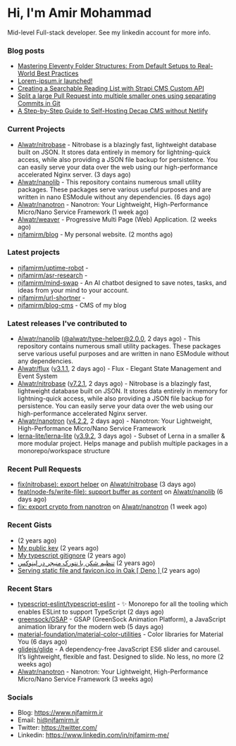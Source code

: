 # Hi, I'm Amir Mohammad

Mid-level Full-stack developer. See my linkedin account for more info.

### Blog posts

- [Mastering Eleventy Folder Structures: From Default Setups to Real-World Best Practices](https://www.njfamirm.ir/en/blog/eleventy-folder-structure-guide/)
- [Lorem-ipsum.ir launched!](https://www.njfamirm.ir/en/blog/lorem-ipsum-ir-launched/)
- [Creating a Searchable Reading List with Strapi CMS Custom API](https://www.njfamirm.ir/en/blog/strapi-custom-api/)
- [Split a large Pull Request into multiple smaller ones using separating Commits in Git](https://www.njfamirm.ir/en/blog/git-separate/)
- [A Step-by-Step Guide to Self-Hosting Decap CMS without Netlify](https://www.njfamirm.ir/en/blog/self-hosting-decap-cms/)


### Current Projects

- [Alwatr/nitrobase](https://github.com/Alwatr/nitrobase) - Nitrobase is a blazingly fast, lightweight database built on JSON. It stores data entirely in memory for lightning-quick access, while also providing a JSON file backup for persistence. You can easily serve your data over the web using our high-performance accelerated Nginx server. (3 days ago)
- [Alwatr/nanolib](https://github.com/Alwatr/nanolib) - This repository contains numerous small utility packages. These packages serve various useful purposes and are written in nano ESModule without any dependencies. (6 days ago)
- [Alwatr/nanotron](https://github.com/Alwatr/nanotron) - Nanotron: Your Lightweight, High-Performance Micro/Nano Service Framework (1 week ago)
- [Alwatr/weaver](https://github.com/Alwatr/weaver) - Progressive Multi Page (Web) Application. (2 weeks ago)
- [njfamirm/blog](https://github.com/njfamirm/blog) - My personal website. (2 months ago)

### Latest projects

- [njfamirm/uptime-robot](https://github.com/njfamirm/uptime-robot) - 
- [njfamirm/asr-research](https://github.com/njfamirm/asr-research) - 
- [njfamirm/mind-swap](https://github.com/njfamirm/mind-swap) - An AI chatbot designed to save notes, tasks, and ideas from your mind to your account.
- [njfamirm/url-shortner](https://github.com/njfamirm/url-shortner) - 
- [njfamirm/blog-cms](https://github.com/njfamirm/blog-cms) - CMS of my blog

### Latest releases I've contributed to

- [Alwatr/nanolib](https://github.com/Alwatr/nanolib) ([@alwatr/type-helper@2.0.0](https://github.com/Alwatr/nanolib/releases/tag/%40alwatr/type-helper%402.0.0), 2 days ago) - This repository contains numerous small utility packages. These packages serve various useful purposes and are written in nano ESModule without any dependencies.
- [Alwatr/flux](https://github.com/Alwatr/flux) ([v3.1.1](https://github.com/Alwatr/flux/releases/tag/v3.1.1), 2 days ago) - Flux - Elegant State Management and Event System
- [Alwatr/nitrobase](https://github.com/Alwatr/nitrobase) ([v7.2.1](https://github.com/Alwatr/nitrobase/releases/tag/v7.2.1), 2 days ago) - Nitrobase is a blazingly fast, lightweight database built on JSON. It stores data entirely in memory for lightning-quick access, while also providing a JSON file backup for persistence. You can easily serve your data over the web using our high-performance accelerated Nginx server.
- [Alwatr/nanotron](https://github.com/Alwatr/nanotron) ([v4.2.2](https://github.com/Alwatr/nanotron/releases/tag/v4.2.2), 2 days ago) - Nanotron: Your Lightweight, High-Performance Micro/Nano Service Framework
- [lerna-lite/lerna-lite](https://github.com/lerna-lite/lerna-lite) ([v3.9.2](https://github.com/lerna-lite/lerna-lite/releases/tag/v3.9.2), 3 days ago) - Subset of Lerna in a smaller &amp; more modular project. Helps manage and publish multiple packages in a monorepo/workspace structure

### Recent Pull Requests

- [fix(nitrobase): export helper](https://github.com/Alwatr/nitrobase/pull/302) on [Alwatr/nitrobase](https://github.com/Alwatr/nitrobase) (3 days ago)
- [feat(node-fs/write-file): support buffer as content](https://github.com/Alwatr/nanolib/pull/127) on [Alwatr/nanolib](https://github.com/Alwatr/nanolib) (6 days ago)
- [fix: export crypto from nanotron](https://github.com/Alwatr/nanotron/pull/23) on [Alwatr/nanotron](https://github.com/Alwatr/nanotron) (1 week ago)

### Recent Gists

- [](https://gist.github.com/022d07ecd84e69ad31ef0bcd32d86b59) (2 years ago)
- [My public key](https://gist.github.com/879f720c9ca74a0934ce571b7285ed34) (2 years ago)
- [My typescript gitignore](https://gist.github.com/6a40b1912daab3f91a02a7b53f3f76c3) (2 years ago)
- [تنظیم شکن با نتورک منیجر در لینوکس](https://gist.github.com/cc40c344e89bdcdf77085cbf1fc05162) (2 years ago)
- [Serving static file and favicon.ico in Oak [ Deno ] ](https://gist.github.com/9bcaca2b6a672e729c099193b4aafe9f) (2 years ago)

### Recent Stars

- [typescript-eslint/typescript-eslint](https://github.com/typescript-eslint/typescript-eslint) - :sparkles: Monorepo for all the tooling which enables ESLint to support TypeScript (2 days ago)
- [greensock/GSAP](https://github.com/greensock/GSAP) - GSAP (GreenSock Animation Platform), a JavaScript animation library for the modern web (5 days ago)
- [material-foundation/material-color-utilities](https://github.com/material-foundation/material-color-utilities) - Color libraries for Material You (6 days ago)
- [glidejs/glide](https://github.com/glidejs/glide) - A dependency-free JavaScript ES6 slider and carousel. It’s lightweight, flexible and fast. Designed to slide. No less, no more (2 weeks ago)
- [Alwatr/nanotron](https://github.com/Alwatr/nanotron) - Nanotron: Your Lightweight, High-Performance Micro/Nano Service Framework (3 weeks ago)

### Socials

- Blog: https://www.njfamirm.ir
- Email: hi@njfamirm.ir
- Twitter: https://twitter.com/
- Linkedin: https://www.linkedin.com/in/njfamirm-me/
